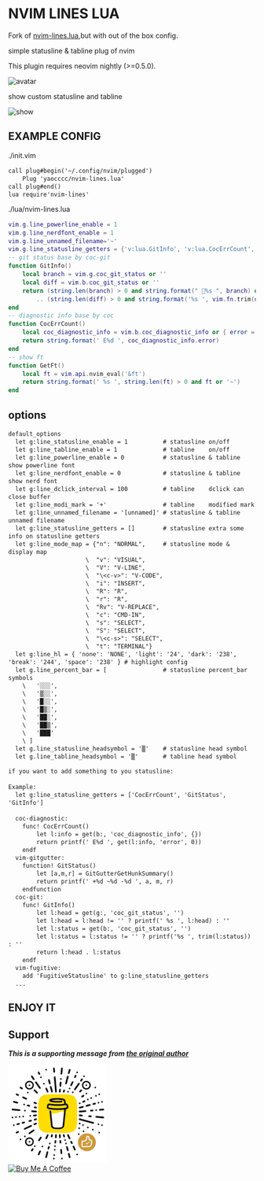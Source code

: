 # NVIM LINES LUA

Fork of [nvim-lines.lua](https://github.com/yaocccc/nvim-lines.lua),but with out of the box config.

simple statusline & tabline plug of nvim  

This plugin requires neovim nightly (>=0.5.0).

![avatar](https://github.com/yaocccc/nvim-lines.lua/raw/master/screenshots/line1.png)

show custom statusline and tabline  

![show](https://github.com/yaocccc/nvim-lines.lua/raw/master/screenshots/show.gif)

## EXAMPLE CONFIG

./init.vim
```vimscript
call plug#begin('~/.config/nvim/plugged')
    Plug 'yaocccc/nvim-lines.lua'
call plug#end()
lua require'nvim-lines'
```

./lua/nvim-lines.lua
```lua
vim.g.line_powerline_enable = 1
vim.g.line_nerdfont_enable = 1
vim.g.line_unnamed_filename='~'
vim.g.line_statusline_getters = {'v:lua.GitInfo', 'v:lua.CocErrCount', 'v:lua.GetFt'}
-- git status base by coc-git
function GitInfo()
    local branch = vim.g.coc_git_status or ''
    local diff = vim.b.coc_git_status or ''
    return (string.len(branch) > 0 and string.format(" %s ", branch) or " none ")
        .. (string.len(diff) > 0 and string.format('%s ', vim.fn.trim(diff)) or '')
end
-- diagnostic info base by coc
function CocErrCount()
    local coc_diagnostic_info = vim.b.coc_diagnostic_info or { error = 0 }
    return string.format(' E%d ', coc_diagnostic_info.error)
end
-- show ft
function GetFt()
    local ft = vim.api.nvim_eval('&ft')
    return string.format(' %s ', string.len(ft) > 0 and ft or '~')
end
```

## options

```options
default_options
  let g:line_statusline_enable = 1          # statusline on/off
  let g:line_tabline_enable = 1             # tabline    on/off
  let g:line_powerline_enable = 0           # statusline & tabline show powerline font
  let g:line_nerdfont_enable = 0            # statusline & tabline show nerd font
  let g:line_dclick_interval = 100          # tabline    dclick can close buffer
  let g:line_modi_mark = '+'                # tabline    modified mark
  let g:line_unnamed_filename = '[unnamed]' # statusline & tabline unnamed filename
  let g:line_statusline_getters = []        # statusline extra some info on statusline getters
  let g:line_mode_map = {"n": "NORMAL",     # statusline mode & display map
                      \  "v": "VISUAL",
                      \  "V": "V-LINE",
                      \  "\<c-v>": "V-CODE",
                      \  "i": "INSERT",
                      \  "R": "R",
                      \  "r": "R",
                      \  "Rv": "V-REPLACE",
                      \  "c": "CMD-IN",
                      \  "s": "SELECT",
                      \  "S": "SELECT",
                      \  "\<c-s>": "SELECT",
                      \  "t": "TERMINAL"}
  let g:line_hl = { 'none': 'NONE', 'light': '24', 'dark': '238', 'break': '244', 'space': '238' } # highlight config
  let g.line_percent_bar = [                # statusline percent_bar symbols
    \   '░░░',
    \   '▒░░',
    \   '█░░',
    \   '█▒░',
    \   '██░',
    \   '██▒',
    \   '███'
    \ ]
  let g.line_statusline_headsymbol = '▒'    # statusline head symbol
  let g.line_tabline_headsymbol = '▒'       # tabline head symbol
```

```usage
if you want to add something to you statusline:

Example:
  let g:line_statusline_getters = ['CocErrCount', 'GitStatus', 'GitInfo']

  coc-diagnostic:
    func! CocErrCount()
        let l:info = get(b:, 'coc_diagnostic_info', {})
        return printf(' E%d ', get(l:info, 'error', 0))
    endf
  vim-gitgutter:
    function! GitStatus()
        let [a,m,r] = GitGutterGetHunkSummary()
        return printf(' +%d ~%d -%d ', a, m, r)
    endfunction
  coc-git:
    func! GitInfo()
        let l:head = get(g:, 'coc_git_status', '')
        let l:head = l:head != '' ? printf(' %s ', l:head) : ''
        let l:status = get(b:, 'coc_git_status', '')
        let l:status = l:status != '' ? printf('%s ', trim(l:status)) : ''
        return l:head . l:status
    endf
  vim-fugitive:
    add 'FugitiveStatusline' to g:line_statusline_getters
  ...
```


## ENJOY IT

## Support

***This is a supporting message from [the original author](https://github.com/yaocccc)***

<a href="https://www.buymeacoffee.com/yaocccc" target="_blank">
  <img src="https://github.com/yaocccc/yaocccc/raw/master/qr.png">
</a>

<br>

<a href="https://www.buymeacoffee.com/yaocccc" target="_blank">
  <img src="https://cdn.buymeacoffee.com/buttons/v2/default-violet.png" alt="Buy Me A Coffee" style="height: 60px !important;width: 200px !important;" >
</a>
